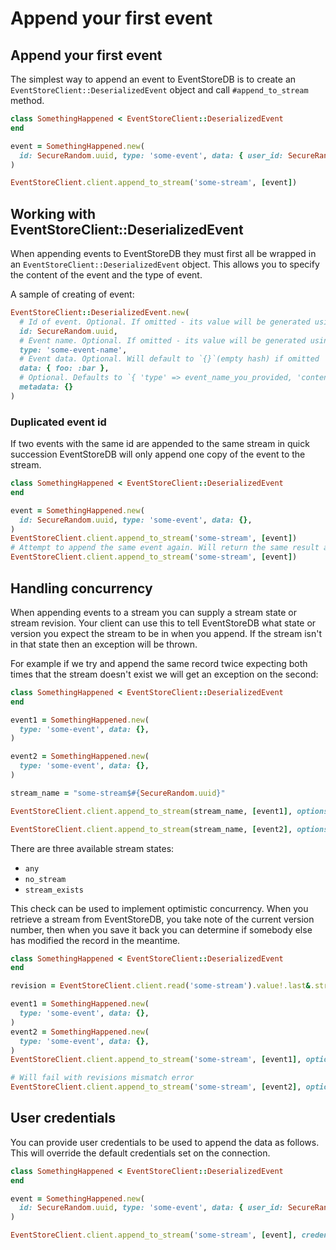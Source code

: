 # Append your first event

## Append your first event

The simplest way to append an event to EventStoreDB is to create an `EventStoreClient::DeserializedEvent` object and call `#append_to_stream` method.

```ruby
class SomethingHappened < EventStoreClient::DeserializedEvent
end

event = SomethingHappened.new(
  id: SecureRandom.uuid, type: 'some-event', data: { user_id: SecureRandom.uuid, title: "Something happened" }
)

EventStoreClient.client.append_to_stream('some-stream', [event])
```

## Working with EventStoreClient::DeserializedEvent

When appending events to EventStoreDB they must first all be wrapped in an `EventStoreClient::DeserializedEvent` object. This allows you to specify the content of the event and the type of event.

A sample of creating of event:

```ruby
EventStoreClient::DeserializedEvent.new(
  # Id of event. Optional. If omitted - its value will be generated using `SecureRandom.uuid`
  id: SecureRandom.uuid,
  # Event name. Optional. If omitted - its value will be generated using `self.class.to_s`
  type: 'some-event-name', 
  # Event data. Optional. Will default to `{}`(empty hash) if omitted
  data: { foo: :bar },
  # Optional. Defaults to `{ 'type' => event_name_you_provided, 'content-type' => 'application/json' }`
  metadata: {}
)
```

### Duplicated event id

If two events with the same id are appended to the same stream in quick succession EventStoreDB will only append one copy of the event to the stream.

```ruby
class SomethingHappened < EventStoreClient::DeserializedEvent
end

event = SomethingHappened.new(
  id: SecureRandom.uuid, type: 'some-event', data: {},
)
EventStoreClient.client.append_to_stream('some-stream', [event])
# Attempt to append the same event again. Will return the same result as for previous call
EventStoreClient.client.append_to_stream('some-stream', [event])
```


## Handling concurrency

When appending events to a stream you can supply a stream state or stream revision. Your client can use this to tell EventStoreDB what state or version you expect the stream to be in when you append. If the stream isn't in that state then an exception will be thrown.

For example if we try and append the same record twice expecting both times that the stream doesn't exist we will get an exception on the second:

```ruby
class SomethingHappened < EventStoreClient::DeserializedEvent
end

event1 = SomethingHappened.new(
  type: 'some-event', data: {},
)

event2 = SomethingHappened.new(
  type: 'some-event', data: {},
)

stream_name = "some-stream$#{SecureRandom.uuid}"

EventStoreClient.client.append_to_stream(stream_name, [event1], options: { expected_revision: 'no_stream' })

EventStoreClient.client.append_to_stream(stream_name, [event2], options: { expected_revision: 'no_stream' })
```

There are three available stream states:

- `any`
- `no_stream`
- `stream_exists`

This check can be used to implement optimistic concurrency. When you retrieve a stream from EventStoreDB, you take note of the current version number, then when you save it back you can determine if somebody else has modified the record in the meantime.

```ruby
class SomethingHappened < EventStoreClient::DeserializedEvent
end

revision = EventStoreClient.client.read('some-stream').value!.last&.stream_revision || 0

event1 = SomethingHappened.new(
  type: 'some-event', data: {},
)
event2 = SomethingHappened.new(
  type: 'some-event', data: {},
)
EventStoreClient.client.append_to_stream('some-stream', [event1], options: { expected_revision: revision })

# Will fail with revisions mismatch error
EventStoreClient.client.append_to_stream('some-stream', [event2], options: { expected_revision: revision })
```

## User credentials

You can provide user credentials to be used to append the data as follows. This will override the default credentials set on the connection.

```ruby
class SomethingHappened < EventStoreClient::DeserializedEvent
end

event = SomethingHappened.new(
  id: SecureRandom.uuid, type: 'some-event', data: { user_id: SecureRandom.uuid, title: "Something happened" }
)

EventStoreClient.client.append_to_stream('some-stream', [event], credentials: { username: 'admin', password: 'changeit' })
```
